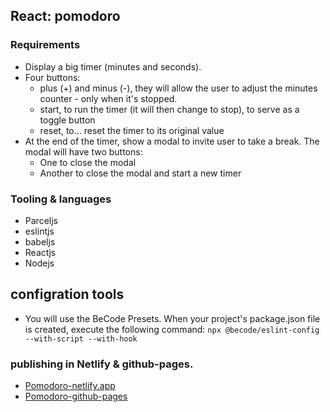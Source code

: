 ## React: pomodoro

### Requirements

- Display a big timer (minutes and seconds).
- Four buttons:
    * plus (+) and minus (-), they will allow the user to adjust the minutes counter - only when it's stopped.
    * start, to run the timer (it will then change to stop), to serve as a toggle button
    * reset, to… reset the timer to its original value
- At the end of the timer, show a modal to invite user to take a break. The modal will have two buttons:
    * One to close the modal
    * Another to close the modal and start a new timer
### Tooling & languages

- Parceljs
- eslintjs
- babeljs
- Reactjs
- Nodejs

## configration tools
- You will use the BeCode Presets. When your project's package.json file is created, execute the following command: `npx @becode/eslint-config --with-script --with-hook`

### publishing in Netlify & github-pages.
- [Pomodoro-netlify.app](https://pomodoro-reactjs-tariq.netlify.app)
- [Pomodoro-github-pages](https://tselawi.github.io/react-pomodoro/)